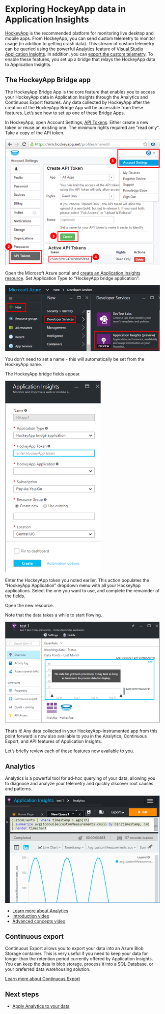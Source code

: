 <properties 
	pageTitle="Exploring HockeyApp data in Application Insights | Microsoft Azure" 
	description="Analyze usage and performance of your Azure app with Application Insights." 
	services="application-insights" 
    documentationCenter="windows"
	authors="alancameronwills" 
	manager="douge"/>

<tags 
	ms.service="application-insights" 
	ms.workload="tbd" 
	ms.tgt_pltfrm="ibiza" 
	ms.devlang="na" 
	ms.topic="article" 
	ms.date="08/25/2016" 
	ms.author="awills"/>

#  Exploring HockeyApp data in Application Insights

[HockeyApp](https://azure.microsoft.com/services/hockeyapp/) is the recommended platform for monitoring live desktop and mobile apps. From HockeyApp, you can send custom telemetry to monitor usage (in addition to getting crash data). This stream of custom telemetry can be queried using the powerful [Analytics](app-insights-analytics.md) feature of [Visual Studio Application Insights](app-insights-overview.md). In addition, you can [export the custom telemetry](app-insights-export-telemetry.md). To enable these features, you set up a bridge that relays the HockeyApp data to Application Insights.


## The HockeyApp Bridge app

The HockeyApp Bridge App is the core feature that enables you to access your HockeyApp data in Application Insights through the Analytics and Continuous Export features. Any data collected by HockeyApp after the creation of the HockeyApp Bridge App will be accessible from these features. Let’s see how to set up one of these Bridge Apps.

In HockeyApp, open Account Settings, [API Tokens](https://rink.hockeyapp.net/manage/auth_tokens). Either create a new token or reuse an existing one. The minimum rights required are "read only". Take a copy of the API token.

![Get a HockeyApp API token](./media/app-insights-hockeyapp-bridge-app/01.png)

Open the Microsoft Azure portal and [create an Application Insights resource](app-insights-create-new-resource.md). Set Application Type to “HockeyApp bridge application”:

![New Application Insights resource](./media/app-insights-hockeyapp-bridge-app/02.png)

You don't need to set a name - this will automatically be set from the HockeyApp name.

The HockeyApp bridge fields appear. 

![Enter bridge fields](./media/app-insights-hockeyapp-bridge-app/03.png)

Enter the HockeyApp token you noted earlier. This action populates the “HockeyApp Application” dropdown menu with all your HockeyApp applications. Select the one you want to use, and complete the remainder of the fields. 

Open the new resource. 

Note that the data takes a while to start flowing.

![Application Insights resource waiting for data](./media/app-insights-hockeyapp-bridge-app/04.png)

That’s it! Any data collected in your HockeyApp-instrumented app from this point forward is now also available to you in the Analytics, Continuous Export, and API features of Application Insights.

Let’s briefly review each of these features now available to you.

## Analytics

Analytics is a powerful tool for ad-hoc querying of your data, allowing you to diagnose and analyze your telemetry and quickly discover root causes and patterns.


![Analytics](./media/app-insights-hockeyapp-bridge-app/05.png)


* [Learn more about Analytics](app-insights-analytics-tour.md)
* [Introduction video](https://channel9.msdn.com/events/Build/2016/T666)
* [Advanced concepts video](https://channel9.msdn.com/Events/Build/2016/P591)


## Continuous export

Continuous Export allows you to export your data into an Azure Blob Storage container. This is very useful if you need to keep your data for longer than the retention period currently offered by Application Insights. You can keep the data in blob storage, process it into a SQL Database, or your preferred data warehousing solution.

[Learn more about Continuous Export](app-insights-export-telemetry.md)


## Next steps

* [Apply Analytics to your data](app-insights-analytics-tour.md)


